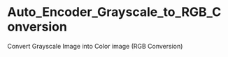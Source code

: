 # Auto_Encoder_Grayscale_to_RGB_Conversion
Convert  Grayscale Image into Color image (RGB Conversion)
